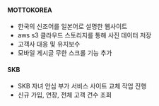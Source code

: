 #### MOTTOKOREA
  - 한국의 신조어를 일본어로 설명한 웹사이트
  - aws s3 클라우드 스토리지를 통해 사진 데이터 저장 
  - 고객사 대응 및 유지보수
  - 모바일 게시글 무한 스크롤 기능 추가 

#### SKB
  - SKB 자녀 안심 부가 서비스 사이트 교체 작업 진행  
  - 신규 가입, 연장, 전체 고객 건수 조회 
  

